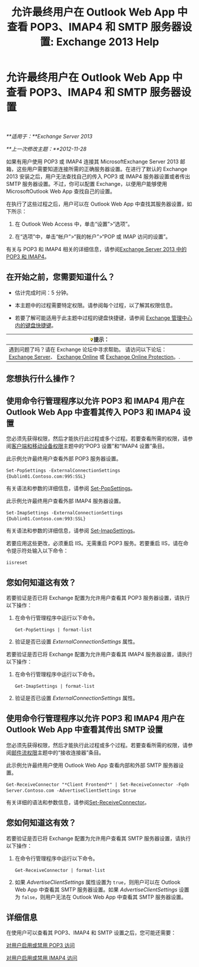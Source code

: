 ﻿---
title: '允许最终用户在 Outlook Web App 中查看 POP3、IMAP4 和 SMTP 服务器设置: Exchange 2013 Help'
TOCTitle: 允许最终用户在 Outlook Web App 中查看 POP3、IMAP4 和 SMTP 服务器设置
ms:assetid: bd22bf7e-3bf7-45e6-8790-919b780166f6
ms:mtpsurl: https://technet.microsoft.com/zh-cn/library/Gg298947(v=EXCHG.150)
ms:contentKeyID: 50556666
ms.date: 01/11/2018
mtps_version: v=EXCHG.150
ms.translationtype: HT
---

# 允许最终用户在 Outlook Web App 中查看 POP3、IMAP4 和 SMTP 服务器设置

 

_**适用于：**Exchange Server 2013_

_**上一次修改主题：**2012-11-28_

如果有用户使用 POP3 或 IMAP4 连接其 MicrosoftExchange Server 2013 邮箱，这些用户需要知道连接所需的正确服务器设置。在进行了默认的 Exchange 2013 安装之后，用户无法查找自己的传入 POP3 或 IMAP4 服务器设置或者传出 SMTP 服务器设置。不过，你可以配置 Exchange，以便用户能够使用 MicrosoftOutlook Web App 查找自己的设置。

在执行了这些过程之后，用户可以在 Outlook Web App 中查找其服务器设置，如下所示：

1.  在 Outlook Web Access 中，单击“设置”\>“选项”。

2.  在“选项”中，单击“帐户”\>“我的帐户”\>“POP 或 IMAP 访问的设置”。

有关与 POP3 和 IMAP4 相关的详细信息，请参阅[Exchange Server 2013 中的 POP3 和 IMAP4](pop3-and-imap4-in-exchange-server-2013-exchange-2013-help.md)。

## 在开始之前，您需要知道什么？

  - 估计完成时间：5 分钟。

  - 本主题中的过程需要特定权限。请参阅每个过程，以了解其权限信息。

  - 若要了解可能适用于此主题中过程的键盘快捷键，请参阅 [Exchange 管理中心内的键盘快捷键](keyboard-shortcuts-in-the-exchange-admin-center-exchange-online-protection-help.md)。

<table>
<thead>
<tr class="header">
<th><img src="images/Bb124558.tip(EXCHG.150).gif" title="提示" alt="提示" />提示：</th>
</tr>
</thead>
<tbody>
<tr class="odd">
<td>遇到问题了吗？请在 Exchange 论坛中寻求帮助。 请访问以下论坛：<a href="https://go.microsoft.com/fwlink/p/?linkid=60612">Exchange Server</a>、 <a href="https://go.microsoft.com/fwlink/p/?linkid=267542">Exchange Online</a> 或 <a href="https://go.microsoft.com/fwlink/p/?linkid=285351">Exchange Online Protection</a>。.</td>
</tr>
</tbody>
</table>


## 您想执行什么操作？

## 使用命令行管理程序以允许 POP3 和 IMAP4 用户在 Outlook Web App 中查看其传入 POP3 和 IMAP4 设置

您必须先获得权限，然后才能执行此过程或多个过程。若要查看所需的权限，请参阅[客户端和移动设备权限](clients-and-mobile-devices-permissions-exchange-2013-help.md)主题中的“POP3 设置”和“IMAP4 设置”条目。

此示例允许最终用户查看外部 POP3 服务器设置。

    Set-PopSettings -ExternalConnectionSettings {Dublin01.Contoso.com:995:SSL}

有关语法和参数的详细信息，请参阅 [Set-PopSettings](https://technet.microsoft.com/zh-cn/library/aa997154\(v=exchg.150\))。

此示例允许最终用户查看外部 IMAP4 服务器设置。

    Set-ImapSettings -ExternalConnectionSettings {Dublin01.Contoso.com:993:SSL}

有关语法和参数的详细信息，请参阅 [Set-ImapSettings](https://technet.microsoft.com/zh-cn/library/aa998252\(v=exchg.150\))。

若要应用这些更改，必须重启 IIS。无需重启 POP3 服务。若要重启 IIS，请在命令提示符处输入以下命令：

    iisreset

## 您如何知道这有效？

若要验证是否已将 Exchange 配置为允许用户查看其 POP3 服务器设置，请执行以下操作：

1.  在命令行管理程序中运行以下命令。
    
        Get-PopSettings | format-list

2.  验证是否已设置 *ExternalConnectionSettings* 属性。

若要验证是否已将 Exchange 配置为允许用户查看其 IMAP4 服务器设置，请执行以下操作：

1.  在命令行管理程序中运行以下命令。
    
        Get-ImapSettings | format-list

2.  验证是否已设置 *ExternalConnectionSettings* 属性。

## 使用命令行管理程序以允许 POP3 和 IMAP4 用户在 Outlook Web App 中查看其传出 SMTP 设置

您必须先获得权限，然后才能执行此过程或多个过程。若要查看所需的权限，请参阅[邮件流权限](mail-flow-permissions-exchange-2013-help.md)主题中的“接收连接器”条目。

此示例允许最终用户使用 Outlook Web App 查看内部和外部 SMTP 服务器设置。

    Get-ReceiveConnector "*Client Frontend*" | Set-ReceiveConnector -Fqdn Server.Contoso.com -AdvertiseClientSettings $true 

有关详细的语法和参数信息，请参阅[Set-ReceiveConnector](https://technet.microsoft.com/zh-cn/library/bb125140\(v=exchg.150\))。

## 您如何知道这有效？

若要验证是否已将 Exchange 配置为允许用户查看其 SMTP 服务器设置，请执行以下操作：

1.  在命令行管理程序中运行以下命令。
    
        Get-ReceiveConnector | format-list

2.  如果 *AdvertiseClientSettings* 属性设置为 `true`，则用户可以在 Outlook Web App 中查看其 SMTP 服务器设置。如果 *AdvertiseClientSettings* 设置为 `false`，则用户无法在 Outlook Web App 中查看其 SMTP 服务器设置。

## 详细信息

在使用户可以查看其 POP3、IMAP4 和 SMTP 设置之后，您可能还需要：

[对用户启用或禁用 POP3 访问](enable-or-disable-pop3-access-for-a-user-exchange-2013-help.md)

[对用户启用或禁用 IMAP4 访问](enable-or-disable-imap4-access-for-a-user-exchange-2013-help.md)

